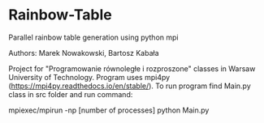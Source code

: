 # Rainbow-Table
Parallel rainbow table generation using python mpi

Authors: Marek Nowakowski, Bartosz Kabała

Project for "Programowanie równoległe i rozproszone" classes in Warsaw University of Technology.
Program uses mpi4py (https://mpi4py.readthedocs.io/en/stable/). To run program find Main.py class in src folder and run command:

mpiexec/mpirun -np [number of processes] python Main.py
